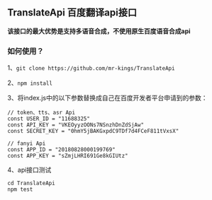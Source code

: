## TranslateApi 百度翻译api接口

**该接口的最大优势是支持多语音合成，不使用原生百度语音合成api**

### 如何使用？

1、```git clone https://github.com/mr-kings/TranslateApi```

2、```npm install```

3、将index.js中的以下参数替换成自己在百度开发者平台申请到的参数：
```
// token、tts、asr Api
const USER_ID = "11688325"
const API_KEY = "VKEOyyzOONs7NSnzhDnZdSjAw"
const SECRET_KEY = "0hmY5jBAKGxpdC9TDf7d4FCeF811tVxsX"

// fanyi Api
const APP_ID = "20180828000199769"
const APP_KEY = "sZmjLHRI691Ge8kGIUtz"
```

4、api接口测试
```
cd TranslateApi
npm test
```
